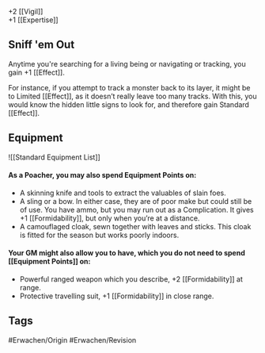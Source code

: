 +2 [[Vigil]]  
+1 [[Expertise]]

## Sniff 'em Out
Anytime you're searching for a living being or navigating or tracking, you gain +1 [[Effect]].

For instance, if you attempt to track a monster back to its layer, it might be to Limited [[Effect]], as it doesn’t really leave too many tracks. With this, you would know the hidden little signs to look for, and therefore gain Standard [[Effect]].

## Equipment
![[Standard Equipment List]]

#### As a Poacher, you may also spend Equipment Points on:

- A skinning knife and tools to extract the valuables of slain foes.
- A sling or a bow. In either case, they are of poor make but could still be of use. You have ammo, but you may run out as a Complication. It gives +1 [[Formidability]], but only when you’re at a distance.
- A camouflaged cloak, sewn together with leaves and sticks. This cloak is fitted for the season but works poorly indoors.

#### Your GM might also allow you to have, which you do not need to spend [[Equipment Points]] on:

- Powerful ranged weapon which you describe, +2 [[Formidability]] at range.
- Protective travelling suit, +1 [[Formidability]] in close range. 

## Tags
#Erwachen/Origin #Erwachen/Revision